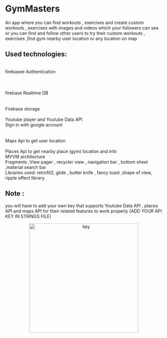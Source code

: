 # GymMasters

An app where you can find workouts , exercises and create custom workouts , exercises with images and videos which your followers can see or you can find and 
follow other users to try their custom workouts , exercises ,find gym nearby user location or any location on map

Used technologies:
-------------------
 <br>
firebasee Authentication  <br> <br> <br> <br>
firebase Realtime DB   <br> <br> <br>
Firebase storage  <br> <br>
Youtube player and Youtube Data API <br>
Sign in with google account <br> <br> <br>
Maps Api to get user location <br> <br>
Places Api to get nearby place (gym) location and info <br>
MVVM architecture <br>
Fragments ,View pager , recycler view , navigation bar , bottom sheet ,material search bar <br>
Libraries used: retrofit2, glide , butter knife , fancy toast ,shape of view, ripple effect library. <br>


Note : <br>
-------
you will have to add your own key that supports Youtube Data API , places API and maps API for their related features to work properly (ADD YOUR API KEY IN STRINGS FILE)  
<p align="center">
  <img src="https://cdn.discordapp.com/attachments/566581417606119424/635922674425528330/unknown.png" width="350" title="key">
</p>
